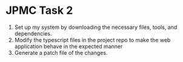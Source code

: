 # JPMC Task 2

1. Set up my system by downloading the necessary files, tools, and dependencies.
2. Modify the typescript files in the project repo to make the web application behave in the expected manner
3. Generate a patch file of the changes.

